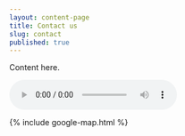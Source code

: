 ```yaml
---
layout: content-page
title: Contact us
slug: contact
published: true
---
```


Content here.

<div class="audio">
<audio src="/assets/media/shine-radio/EYR-promo.mp3" controls preload="auto"></audio>
</div>

<!-- <iframe width='100%' height='100%' id='mapcanvas' src='https://maps.google.com/maps?q=Pevensey%20westham%20c%20of%20e%20school&amp;t=&amp;z=15&amp;ie=UTF8&amp;iwloc=&amp;output=embed' frameborder='0' scrolling='no' marginheight='0' marginwidth='0'><div class="zxos8_gm"></iframe> -->

{% include google-map.html %}